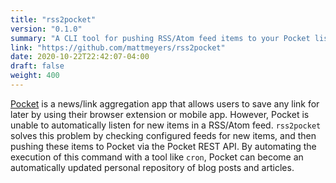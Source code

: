 ```yaml
---
title: "rss2pocket"
version: "0.1.0"
summary: "A CLI tool for pushing RSS/Atom feed items to your Pocket list"
link: "https://github.com/mattmeyers/rss2pocket"
date: 2020-10-22T22:42:07-04:00
draft: false
weight: 400
---
```


[Pocket](https://getpocket.com) is a news/link aggregation app that allows users to save any link for later by using their browser extension or mobile app. However, Pocket is unable to automatically listen for new items in a RSS/Atom feed. `rss2pocket` solves this problem by checking configured feeds for new items, and then pushing these items to Pocket via the Pocket REST API. By automating the execution of this command with a tool like `cron`, Pocket can become an automatically updated personal repository of blog posts and articles.